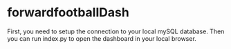 # forwardfootballDash

First, you need to setup the connection to your local mySQL database. Then you can run index.py to open the dashboard in your local browser. 
